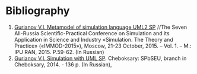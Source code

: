 # Bibliography

1.	 [Gurianov V.I. Metamodel of simulation language UML2 SP](http://simulation.su/uploads/files/default/2015-immod-11-59-62.pdf) //The Seven All-Russia Scientific-Practical Conference on Simulation and its Application in Science and Industry «Simulation. The Theory and Practice» («IMMOD-2015»), Moscow, 21-23 October, 2015. – Vol. 1. – M.: IPU RAN, 2015. P.59-62. (In Russian) 
2.	[Gurianov V.I. Simulation with UML SP](http://simulation.su/static/en-books.html). Cheboksary: SPbSEU, branch in Cheboksary, 2014. - 136 p.  (In Russian), 
